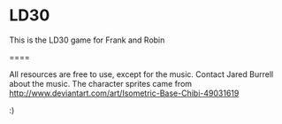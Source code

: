 LD30
====

This is the LD30 game for Frank and Robin

====

All resources are free to use, except for the music. Contact Jared Burrell about the music. The character sprites came from http://www.deviantart.com/art/Isometric-Base-Chibi-49031619 


:)
